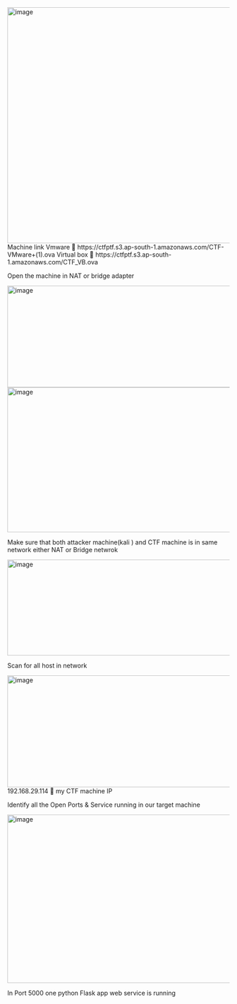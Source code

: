 <img width="975" height="534" alt="image" src="https://github.com/user-attachments/assets/40160c9e-1980-4eff-bf5a-eb86ab933b44" />
Machine link 
Vmware   https://ctfptf.s3.ap-south-1.amazonaws.com/CTF-VMware+(1).ova
Virtual box  https://ctfptf.s3.ap-south-1.amazonaws.com/CTF_VB.ova

Open the machine in NAT or bridge adapter 

 
<img width="975" height="230" alt="image" src="https://github.com/user-attachments/assets/7b607a08-23e2-43fa-88f7-071ee0d2774d" />
<img width="890" height="328" alt="image" src="https://github.com/user-attachments/assets/a5922814-0fa1-4591-8931-dca51ee634c2" />

Make sure that both attacker machine(kali ) and CTF machine  is in same network either NAT or Bridge netwrok

 <img width="975" height="217" alt="image" src="https://github.com/user-attachments/assets/d5899655-a63d-4b82-8c63-c0481a92ba8f" />

Scan  for all host in network 

<img width="975" height="253" alt="image" src="https://github.com/user-attachments/assets/9da53fbb-a801-4183-b959-1388c08141ad" />
192.168.29.114   my CTF machine IP

Identify all the Open Ports & Service running in our target machine

<img width="975" height="381" alt="image" src="https://github.com/user-attachments/assets/03a58002-e628-4c9e-a74f-af2e4eb3ad74" />

In Port 5000 one python Flask app web service is running 
